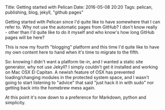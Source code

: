 Title: Getting started with Pelican
Date: 2016-05-08 20:20
Tags: pelican, publishing, blog, jekyll, "github pages"

Getting started with Pelican since I'd quite like to have somewhere that I can refer to. Why not use the automatic pages
from GitHub? I don't know really - other than I'd quite like to do it myself and who know's how long GitHub pages will
be here? 

This is now my fourth "blogging" platform and this time I'd quite like to have my own content here to hand when it's
time to migrate to the fifth.

So: knowing I didn't want a platform tie-in, and I wanted a static site generator, why not use Jekyll? I simply couldn't
get it installed and working on Mac OSX El Capitan. A newish feature of OSX has prevented loading/changing modules in 
the protected system space, and I wasn't going to start listening to "advice" that said "just hack it in with sudo" nor
getting back into the homebrew mess again.

At this point it's now down to a preference for Markdown, python and simplicity.
